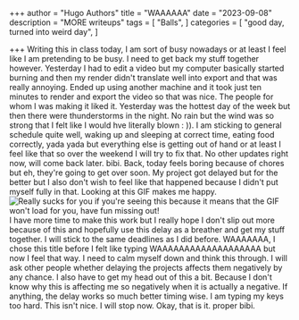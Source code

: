 +++
author = "Hugo Authors"
title = "WAAAAAA"
date = "2023-09-08"
description = "MORE writeups"
tags = [
    "Balls",
]
categories = [
    "good day, turned into weird day",
]

+++
Writing this in class today, I am sort of busy nowadays or at least I feel like I am pretending to be busy. I need to get back my stuff together however. Yesterday I had to edit a video but my computer basically started burning and then my render didn't translate well into export and that was really annoying. Ended up using another machine and it took just ten minutes to render and export the video so that was nice. The people for whom I was making it liked it. Yesterday was the hottest day of the week but then there were thunderstorms in the night. No rain but the wind was so strong that I felt like I would hve literally blown : )). I am sticking to general schedule quite well, waking up and sleeping at correct time, eating food correctly, yada yada but everything else is getting out of hand or at least I feel like that so over the weekend I will try to fix that. 
No other updates right now, will come back later. bibi.
Back, today feels boring because of chores but eh, they're going to get over soon. My project got delayed but for the better but I also don't wish to feel like that happened because I didn't put myself fully in that. Looking at this GIF makes me happy.
![Really sucks for you if you're seeing this because it means that the GIF won't load for you, have fun missing out!](https://media.giphy.com/media/GwbVjTKRkFgqs/giphy.gif)
I have more time to make this work but I really hope I don't slip out more because of this and hopefully use this delay as a breather and get my stuff together. I will stick to the same deadlines as I did before. WAAAAAAA, I chose this title before I felt like typing WAAAAAAAAAAAAAAAAAAA but now I feel that way. I need to calm myself down and think this through. I will ask other people whether delaying the projects affects them negatively by any chance. I also have to get my head out of this a bit. Because I don't know why this is affecting me so negatively when it is actually a negative. If anything, the delay works so much better timing wise. I am typing my keys too hard. This isn't nice. I will stop now. Okay, that is it. proper bibi.
